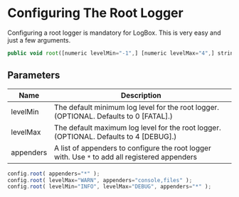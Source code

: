 # Configuring The Root Logger

Configuring a root logger is mandatory for LogBox.  This is very easy and just a few arguments.

```js
public void root([numeric levelMin="-1",] [numeric levelMax="4",] string appenders)
```

## Parameters

|Name|Description|
|--|--|
|levelMin|The default minimum log level for the root logger. (OPTIONAL. Defaults to 0 [FATAL].)|
|levelMax|The default maximum log level for the root logger. (OPTIONAL. Defaults to 4 [DEBUG].)|
|appenders|A list of appenders to configure the root logger with. Use `*` to add all registered appenders|


```javascript
config.root( appenders="*" );
config.root( levelMax="WARN", appenders="console,files" );
config.root( levelMin="INFO", levelMax="DEBUG", appenders="*" );
```
